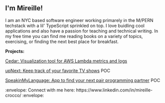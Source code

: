 <div id="header" align="left">
<h2> I'm Mireille! </h2>
</div>
  
<div id="header" align="left"> 
</div>


  <p> I am an NYC based software engineer working primarely in the M/PERN techstack with a lil' TypeScript sprinkled on top. I love buidling cool applications and also have a passion for teaching and technical writing. In my free time you can find me reading books on a variety of topics, exercising, or finding the next best place for breakfast.</p>
 
 
__Projects:__

 [Cedar: Visualization tool for AWS Lambda metrics and logs](https://github.com/oslabs-beta/Cedar) 
 
[upNext: Keep track of your favorite TV shows](https://github.com/thegeodudes/upNext) POC

[SpeakinMyLanguage: App to find your next pair programming partner](https://github.com/Speakin-My-Language/sml) POC





<div align="left">
:envelope: Connect with me here: https://www.linkedin.com/in/mireille-crocco/ :envelope:
</div>
<!---
Mireille13/Mireille13 is a ✨ special ✨ repository because its `README.md` (this file) appears on your GitHub profile.
You can click the Preview link to take a look at your changes.
--->
